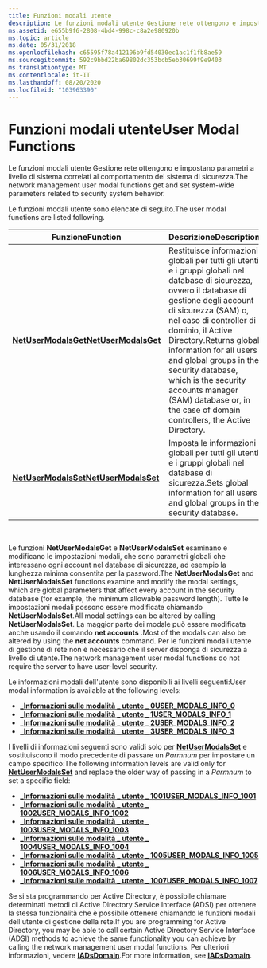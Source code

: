 ```yaml
---
title: Funzioni modali utente
description: Le funzioni modali utente Gestione rete ottengono e impostano parametri a livello di sistema correlati al comportamento del sistema di sicurezza.
ms.assetid: e655b9f6-2808-4bd4-998c-c8a2e980920b
ms.topic: article
ms.date: 05/31/2018
ms.openlocfilehash: c65595f78a412196b9fd54030ec1ac1f1fb8ae59
ms.sourcegitcommit: 592c9bbd22ba69802dc353bcb5eb30699f9e9403
ms.translationtype: MT
ms.contentlocale: it-IT
ms.lasthandoff: 08/20/2020
ms.locfileid: "103963390"
---
```

# <a name="user-modal-functions"></a><span data-ttu-id="6ef7d-103">Funzioni modali utente</span><span class="sxs-lookup"><span data-stu-id="6ef7d-103">User Modal Functions</span></span>

<span data-ttu-id="6ef7d-104">Le funzioni modali utente Gestione rete ottengono e impostano parametri a livello di sistema correlati al comportamento del sistema di sicurezza.</span><span class="sxs-lookup"><span data-stu-id="6ef7d-104">The network management user modal functions get and set system-wide parameters related to security system behavior.</span></span>

<span data-ttu-id="6ef7d-105">Le funzioni modali utente sono elencate di seguito.</span><span class="sxs-lookup"><span data-stu-id="6ef7d-105">The user modal functions are listed following.</span></span>



| <span data-ttu-id="6ef7d-106">Funzione</span><span class="sxs-lookup"><span data-stu-id="6ef7d-106">Function</span></span>                                     | <span data-ttu-id="6ef7d-107">Descrizione</span><span class="sxs-lookup"><span data-stu-id="6ef7d-107">Description</span></span>                                                                                                                                                                                             |
|----------------------------------------------|---------------------------------------------------------------------------------------------------------------------------------------------------------------------------------------------------------|
| [<span data-ttu-id="6ef7d-108">**NetUserModalsGet**</span><span class="sxs-lookup"><span data-stu-id="6ef7d-108">**NetUserModalsGet**</span></span>](/windows/desktop/api/Lmaccess/nf-lmaccess-netusermodalsget) | <span data-ttu-id="6ef7d-109">Restituisce informazioni globali per tutti gli utenti e i gruppi globali nel database di sicurezza, ovvero il database di gestione degli account di sicurezza (SAM) o, nel caso di controller di dominio, il Active Directory.</span><span class="sxs-lookup"><span data-stu-id="6ef7d-109">Returns global information for all users and global groups in the security database, which is the security accounts manager (SAM) database or, in the case of domain controllers, the Active Directory.</span></span> |
| [<span data-ttu-id="6ef7d-110">**NetUserModalsSet**</span><span class="sxs-lookup"><span data-stu-id="6ef7d-110">**NetUserModalsSet**</span></span>](/windows/desktop/api/Lmaccess/nf-lmaccess-netusermodalsset) | <span data-ttu-id="6ef7d-111">Imposta le informazioni globali per tutti gli utenti e i gruppi globali nel database di sicurezza.</span><span class="sxs-lookup"><span data-stu-id="6ef7d-111">Sets global information for all users and global groups in the security database.</span></span>                                                                                                                       |



 

<span data-ttu-id="6ef7d-112">Le funzioni **NetUserModalsGet** e **NetUserModalsSet** esaminano e modificano le impostazioni modali, che sono parametri globali che interessano ogni account nel database di sicurezza, ad esempio la lunghezza minima consentita per la password.</span><span class="sxs-lookup"><span data-stu-id="6ef7d-112">The **NetUserModalsGet** and **NetUserModalsSet** functions examine and modify the modal settings, which are global parameters that affect every account in the security database (for example, the minimum allowable password length).</span></span> <span data-ttu-id="6ef7d-113">Tutte le impostazioni modali possono essere modificate chiamando **NetUserModalsSet**.</span><span class="sxs-lookup"><span data-stu-id="6ef7d-113">All modal settings can be altered by calling **NetUserModalsSet**.</span></span> <span data-ttu-id="6ef7d-114">La maggior parte dei modale può essere modificata anche usando il comando **net accounts** .</span><span class="sxs-lookup"><span data-stu-id="6ef7d-114">Most of the modals can also be altered by using the **net accounts** command.</span></span> <span data-ttu-id="6ef7d-115">Per le funzioni modali utente di gestione di rete non è necessario che il server disponga di sicurezza a livello di utente.</span><span class="sxs-lookup"><span data-stu-id="6ef7d-115">The network management user modal functions do not require the server to have user-level security.</span></span>

<span data-ttu-id="6ef7d-116">Le informazioni modali dell'utente sono disponibili ai livelli seguenti:</span><span class="sxs-lookup"><span data-stu-id="6ef7d-116">User modal information is available at the following levels:</span></span>

-   [<span data-ttu-id="6ef7d-117">**\_Informazioni sulle modalità \_ utente \_ 0**</span><span class="sxs-lookup"><span data-stu-id="6ef7d-117">**USER\_MODALS\_INFO\_0**</span></span>](/windows/desktop/api/Lmaccess/ns-lmaccess-user_modals_info_0)
-   [<span data-ttu-id="6ef7d-118">**\_Informazioni sulle modalità \_ utente \_ 1**</span><span class="sxs-lookup"><span data-stu-id="6ef7d-118">**USER\_MODALS\_INFO\_1**</span></span>](/windows/desktop/api/Lmaccess/ns-lmaccess-user_modals_info_1)
-   [<span data-ttu-id="6ef7d-119">**\_Informazioni sulle modalità \_ utente \_ 2**</span><span class="sxs-lookup"><span data-stu-id="6ef7d-119">**USER\_MODALS\_INFO\_2**</span></span>](/windows/desktop/api/Lmaccess/ns-lmaccess-user_modals_info_2)
-   [<span data-ttu-id="6ef7d-120">**\_Informazioni sulle modalità \_ utente \_ 3**</span><span class="sxs-lookup"><span data-stu-id="6ef7d-120">**USER\_MODALS\_INFO\_3**</span></span>](/windows/desktop/api/Lmaccess/ns-lmaccess-user_modals_info_3)

<span data-ttu-id="6ef7d-121">I livelli di informazioni seguenti sono validi solo per [**NetUserModalsSet**](/windows/desktop/api/Lmaccess/nf-lmaccess-netusermodalsset) e sostituiscono il modo precedente di passare un *Parmnum* per impostare un campo specifico:</span><span class="sxs-lookup"><span data-stu-id="6ef7d-121">The following information levels are valid only for [**NetUserModalsSet**](/windows/desktop/api/Lmaccess/nf-lmaccess-netusermodalsset) and replace the older way of passing in a *Parmnum* to set a specific field:</span></span>

-   [<span data-ttu-id="6ef7d-122">**\_Informazioni sulle modalità \_ utente \_ 1001**</span><span class="sxs-lookup"><span data-stu-id="6ef7d-122">**USER\_MODALS\_INFO\_1001**</span></span>](/windows/desktop/api/Lmaccess/ns-lmaccess-user_modals_info_1001)
-   [<span data-ttu-id="6ef7d-123">**\_Informazioni sulle modalità \_ utente \_ 1002**</span><span class="sxs-lookup"><span data-stu-id="6ef7d-123">**USER\_MODALS\_INFO\_1002**</span></span>](/windows/desktop/api/Lmaccess/ns-lmaccess-user_modals_info_1002)
-   [<span data-ttu-id="6ef7d-124">**\_Informazioni sulle modalità \_ utente \_ 1003**</span><span class="sxs-lookup"><span data-stu-id="6ef7d-124">**USER\_MODALS\_INFO\_1003**</span></span>](/windows/desktop/api/Lmaccess/ns-lmaccess-user_modals_info_1003)
-   [<span data-ttu-id="6ef7d-125">**\_Informazioni sulle modalità \_ utente \_ 1004**</span><span class="sxs-lookup"><span data-stu-id="6ef7d-125">**USER\_MODALS\_INFO\_1004**</span></span>](/windows/desktop/api/Lmaccess/ns-lmaccess-user_modals_info_1004)
-   [<span data-ttu-id="6ef7d-126">**\_Informazioni sulle modalità \_ utente \_ 1005**</span><span class="sxs-lookup"><span data-stu-id="6ef7d-126">**USER\_MODALS\_INFO\_1005**</span></span>](/windows/desktop/api/Lmaccess/ns-lmaccess-user_modals_info_1005)
-   [<span data-ttu-id="6ef7d-127">**\_Informazioni sulle modalità \_ utente \_ 1006**</span><span class="sxs-lookup"><span data-stu-id="6ef7d-127">**USER\_MODALS\_INFO\_1006**</span></span>](/windows/desktop/api/Lmaccess/ns-lmaccess-user_modals_info_1006)
-   [<span data-ttu-id="6ef7d-128">**\_Informazioni sulle modalità \_ utente \_ 1007**</span><span class="sxs-lookup"><span data-stu-id="6ef7d-128">**USER\_MODALS\_INFO\_1007**</span></span>](/windows/desktop/api/Lmaccess/ns-lmaccess-user_modals_info_1007)

<span data-ttu-id="6ef7d-129">Se si sta programmando per Active Directory, è possibile chiamare determinati metodi di Active Directory Service Interface (ADSI) per ottenere la stessa funzionalità che è possibile ottenere chiamando le funzioni modali dell'utente di gestione della rete.</span><span class="sxs-lookup"><span data-stu-id="6ef7d-129">If you are programming for Active Directory, you may be able to call certain Active Directory Service Interface (ADSI) methods to achieve the same functionality you can achieve by calling the network management user modal functions.</span></span> <span data-ttu-id="6ef7d-130">Per ulteriori informazioni, vedere [**IADsDomain**](/windows/desktop/api/iads/nn-iads-iadsdomain).</span><span class="sxs-lookup"><span data-stu-id="6ef7d-130">For more information, see [**IADsDomain**](/windows/desktop/api/iads/nn-iads-iadsdomain).</span></span>

 

 